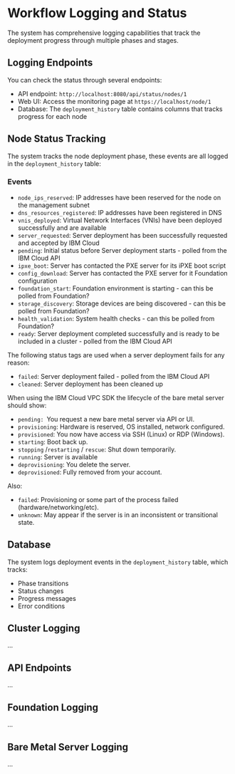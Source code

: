 # Workflow Logging and Status

The system has comprehensive logging capabilities that track the deployment progress through multiple phases and stages.

## Logging Endpoints

You can check the status through several endpoints:

- API endpoint: `http://localhost:8080/api/status/nodes/1`
- Web UI: Access the monitoring page at `https://localhost/node/1`
- Database: The `deployment_history` table contains columns that tracks progress for each node

## Node Status Tracking

The system tracks the node deployment phase, these events are all logged in the `deployment_history` table:

### Events

- `node_ips_reserved`: IP addresses have been reserved for the node on the management subnet
- `dns_resources_registered`: IP addresses have been registered in DNS
- `vnis_deployed`: Virtual Network Interfaces (VNIs) have been deployed successfully and are available
- `server_requested`: Server deployment has been successfully requested and accepted by IBM Cloud
- `pending`: Initial status before Server deployment starts - polled from the IBM Cloud API
- `ipxe_boot`: Server has contacted the PXE server for its iPXE boot script
- `config_download`: Server has contacted the PXE server for it Foundation configuration
- `foundation_start`: Foundation environment is starting - can this be polled from Foundation?
- `storage_discovery`: Storage devices are being discovered - can this be polled from Foundation?
- `health_validation`: System health checks - can this be polled from Foundation?
- `ready`: Server deployment completed successfully and is ready to be included in a cluster - polled from the IBM Cloud API

The following status tags are used when a server deployment fails for any reason:

- `failed`: Server deployment failed - polled from the IBM Cloud API
- `cleaned`: Server deployment has been cleaned up

When using the IBM Cloud VPC SDK the lifecycle of the bare metal server should show:

- `pending: `You request a new bare metal server via API or UI.
- `provisioning`: Hardware is reserved, OS installed, network configured.
- `provisioned`: You now have access via SSH (Linux) or RDP (Windows).
- `starting`: Boot back up.
- `stopping` /`restarting` / `rescue`: Shut down temporarily.
- `running`: Server is available
- `deprovisioning`: You delete the server.
- `deprovisioned`: Fully removed from your account.

Also:

- `failed`: Provisioning or some part of the process failed (hardware/networking/etc).
- `unknown`: May appear if the server is in an inconsistent or transitional state.

## Database 

The system logs deployment events in the `deployment_history` table, which tracks:

- Phase transitions
- Status changes
- Progress messages
- Error conditions


## Cluster Logging

...


## API Endpoints

...

## Foundation Logging

...

## Bare Metal Server Logging

...